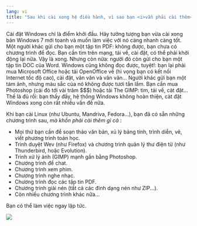 ```yaml
---
lang: vi
title: "Sau khi cài xong hệ điều hành, vì sao bạn <i>vẫn phải cài thêm</i> các chương trình khác ?"
---
```


Cài đặt Windows chỉ là điểm khởi đầu. Hãy tưởng tượng bạn vừa cài xong bản Windows 7 
mới toanh và muốn làm việc với nó càng nhanh càng tốt. Một người khác gửi cho bạn một tập tin 
PDF: không được, bạn chưa có chương trình để đọc. Bạn cần tìm trên mạng, tải về, cài đặt, 
có thể phải khởi động lại nữa. Vậy là xong. Nhưng còn nữa: người đó còn gửi cho bạn một 
tập tin DOC của Word. Windows cũng không đọc được, tuyệt!: bạn lại phải mua Microsoft Office 
hoặc tải OpenOffice về (hi vọng bạn có kết nối Internet tốc độ cao), cài đặt, vân vân và vân vân... 
Người khác gửi bạn một tám ảnh, nhưng màu sắc của nó không được tươi tắn lắm. Bạn cần mua 
Photoshop (cái đó tới vài trăm $$$) hoặc tải The GIMP: tìm, tải về, càt đặt... Thế là đủ rồi: 
bạn thấy đấy, hệ thống Windows không hoàn thiện, càt đặt Windows xong còn rất nhiều vấn đề nữa.

Khi bạn cài Linux (như Ubuntu, Mandriva, Fedora...), bạn đã có sẵn những chương trình sau, 
<i>mà khồn phải cài thêm gì cả</i> :

<ul>

<li>Mọi thứ bạn cần để soạn thảo văn bản, xủ lý bảng tính, trình diễn, vẽ, viết phương trình toán học.</li>

<li>Trình duyệt Wev (như Firefox) và chương trình quản lý thư điện tử (như Thunderbird, hoặc Evolution).</li>
<li>Trình xử lý ảnh (GIMP) mạnh gần bằng Photoshop.</li>
<li>Chương trình để chat.</li>
<li>Chương trình xem phim.</li>
<li>Chương trình nghe nhạc.</li>
<li>Chương trình đọc các tập tin PDF.</li>
<li>Chương trinh giải nén (tất cả các đinh dạng nén như ZIP...).</li>
<li>Còn nhiều chương trình khác nữa...</li>
</ul>

Bạn có thể làm việc ngay lập tức.

<img src="Images/app_menu.png" />




